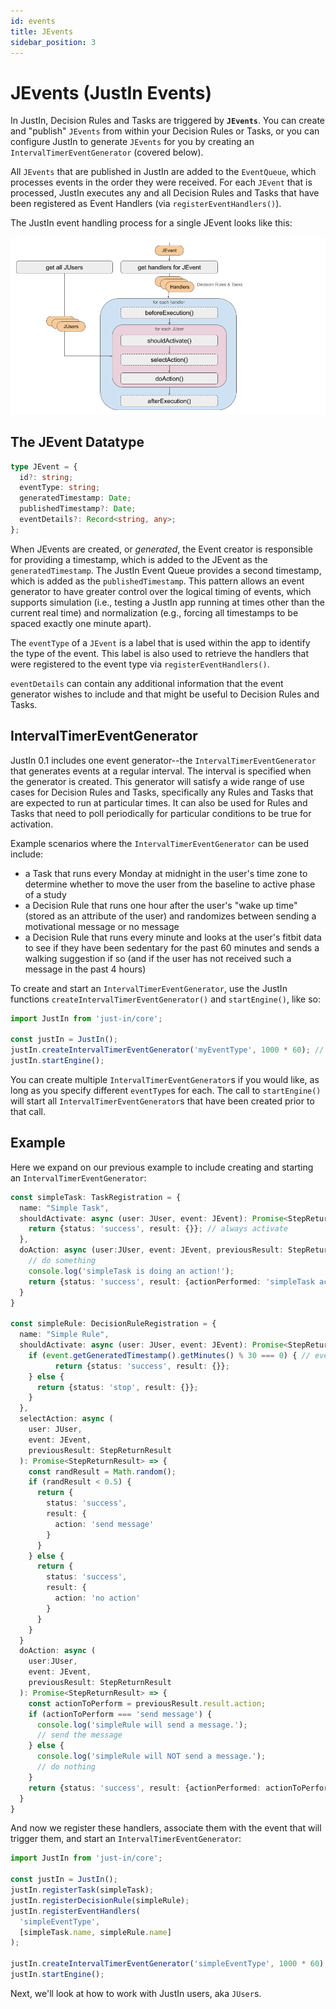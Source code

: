 ```yaml
---
id: events
title: JEvents
sidebar_position: 3
---
```


# JEvents (JustIn Events)

In JustIn, Decision Rules and Tasks are triggered by **`JEvents`**. You can create and "publish" `JEvents` from within your Decision Rules or Tasks, or you can configure JustIn to generate `JEvents` for you by creating an `IntervalTimerEventGenerator` (covered below). 

All `JEvents` that are published in JustIn are added to the `EventQueue`, which processes events in the order they were received. For each `JEvent` that is processed, JustIn executes any and all Decision Rules and Tasks that have been registered as Event Handlers (via `registerEventHandlers()`). 

The JustIn event handling process for a single JEvent looks like this:

![event process img](/img/ProcessEvent.png)

## The JEvent Datatype

```ts
type JEvent = {
  id?: string;
  eventType: string;
  generatedTimestamp: Date;
  publishedTimestamp?: Date;
  eventDetails?: Record<string, any>;
};
```

When JEvents are created, or *generated*, the Event creator is responsible for providing a timestamp, which is added to the JEvent as the `generatedTimestamp`. The JustIn Event Queue provides a second timestamp, which is added as the `publishedTimestamp`. This pattern allows an event generator to have greater control over the logical timing of events, which supports simulation (i.e., testing a JustIn app running at times other than the current real time) and normalization (e.g., forcing all timestamps to be spaced exactly one minute apart).

The `eventType` of a `JEvent` is a label that is used within the app to identify the type of the event. This label is also used to retrieve the handlers that were registered to the event type via `registerEventHandlers()`. 

`eventDetails` can contain any additional information that the event generator wishes to include and that might be useful to Decision Rules and Tasks.

## IntervalTimerEventGenerator

JustIn 0.1 includes one event generator--the `IntervalTimerEventGenerator` that generates events at a regular interval. The interval is specified when the generator is created. This generator will satisfy a wide range of use cases for Decision Rules and Tasks, specifically any Rules and Tasks that are expected to run at particular times. It can also be used for Rules and Tasks that need to poll periodically for particular conditions to be true for activation.

Example scenarios where the `IntervalTimerEventGenerator` can be used include:
- a Task that runs every Monday at midnight in the user's time zone to determine whether to move the user from the baseline to active phase of a study
- a Decision Rule that runs one hour after the user's "wake up time" (stored as an attribute of the user) and randomizes between sending a motivational message or no message
- a Decision Rule that runs every minute and looks at the user's fitbit data to see if they have been sedentary for the past 60 minutes and sends a walking suggestion if so (and if the user has not received such a message in the past 4 hours)

To create and start an `IntervalTimerEventGenerator`, use the JustIn functions `createIntervalTimerEventGenerator()` and `startEngine()`, like so:

```ts
import JustIn from 'just-in/core';

const justIn = JustIn();
justIn.createIntervalTimerEventGenerator('myEventType', 1000 * 60); // one minute in ms
justIn.startEngine();
```

You can create multiple `IntervalTimerEventGenerator`s if you would like, as long as you specify different `eventType`s for each. The call to `startEngine()` will start all `IntervalTimerEventGenerator`s that have been created prior to that call.

## Example
Here we expand on our previous example to include creating and starting an `IntervalTimerEventGenerator`:
```ts
const simpleTask: TaskRegistration = {
  name: "Simple Task",
  shouldActivate: async (user: JUser, event: JEvent): Promise<StepReturnResult> => {
    return {status: 'success', result: {}}; // always activate
  },
  doAction: async (user:JUser, event: JEvent, previousResult: StepReturnResult): Promise<StepReturnResult> => {
    // do something
    console.log('simpleTask is doing an action!');
    return {status: 'success', result: {actionPerformed: 'simpleTask action'}};
  }
}

const simpleRule: DecisionRuleRegistration = {
  name: "Simple Rule",
  shouldActivate: async (user: JUser, event: JEvent): Promise<StepReturnResult> => {
    if (event.getGeneratedTimestamp().getMinutes() % 30 === 0) { // every 1/2 hour
          return {status: 'success', result: {}};
    } else {
      return {status: 'stop', result: {}};
    }
  },
  selectAction: async (
    user: JUser, 
    event: JEvent,
    previousResult: StepReturnResult
  ): Promise<StepReturnResult> => {
    const randResult = Math.random();
    if (randResult < 0.5) {
      return {
        status: 'success',
        result: {
          action: 'send message'
        }
      }
    } else {
      return {
        status: 'success',
        result: {
          action: 'no action'
        }
      }
    }
  }
  doAction: async (
    user:JUser, 
    event: JEvent, 
    previousResult: StepReturnResult
  ): Promise<StepReturnResult> => {
    const actionToPerform = previousResult.result.action;
    if (actionToPerform === 'send message') {
      console.log('simpleRule will send a message.');
      // send the message
    } else {
      console.log('simpleRule will NOT send a message.');
      // do nothing
    }
    return {status: 'success', result: {actionPerformed: actionToPerform}};
  }
}
```

And now we register these handlers, associate them with the event that will trigger them, and start an `IntervalTimerEventGenerator`:
```ts
import JustIn from 'just-in/core';

const justIn = JustIn();
justIn.registerTask(simpleTask);
justIn.registerDecisionRule(simpleRule);
justIn.registerEventHandlers(
  'simpleEventType', 
  [simpleTask.name, simpleRule.name]
);

justIn.createIntervalTimerEventGenerator('simpleEventType', 1000 * 60);
justIn.startEngine();
```

Next, we'll look at how to work with JustIn users, aka `JUser`s.

